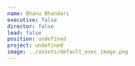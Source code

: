 ```yaml
---
name: Bhanu Bhandari
executive: false
director: false
lead: false
position: undefined
project: undefined
image: ../assets/default_exec_image.png
---
```

